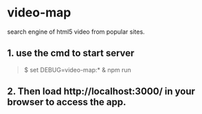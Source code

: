 # video-map
search engine of html5 video from popular sites.
## 1. use the cmd to start server
>$ set DEBUG=video-map:* & npm run
## 2. Then load http://localhost:3000/ in your browser to access the app.
